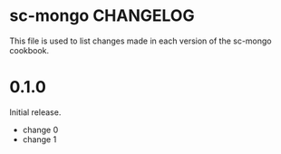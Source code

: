 # sc-mongo CHANGELOG

This file is used to list changes made in each version of the sc-mongo cookbook.

# 0.1.0

Initial release.

- change 0
- change 1


